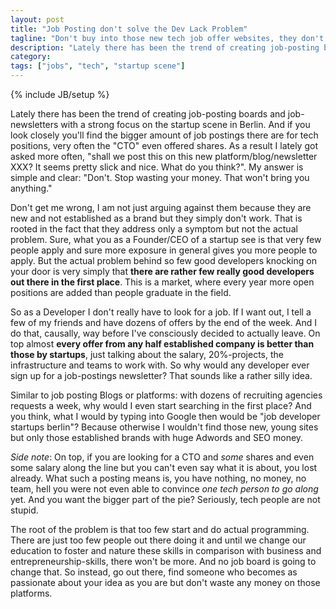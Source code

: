 ```yaml
---
layout: post
title: "Job Posting don't solve the Dev Lack Problem"
tagline: "Don't buy into those new tech job offer websites, they don't work as they are broken by design."
description: "Lately there has been the trend of creating job-posting boards and job-newsletters with a strong focus on the startup scene in Berlin. And if you look closely you'll find the bigger amount of job postings there are for tech positions, very often the \"CTO\" even offered shares. As a result I lately got asked more often, \"shall we post this on this new platform/blog/newsletter XXX? It seems pretty slick and nice. What do you think?\". My answer is simple and clear: \"Don't. Stop wasting your money. That won't bring you anything.\""
category: 
tags: ["jobs", "tech", "startup scene"]
---
```

{% include JB/setup %}

Lately there has been the trend of creating job-posting boards and job-newsletters with a strong focus on the startup scene in Berlin. And if you look closely you'll find the bigger amount of job postings there are for tech positions, very often the "CTO" even offered shares. As a result I lately got asked more often, "shall we post this on this new platform/blog/newsletter XXX? It seems pretty slick and nice. What do you think?". My answer is simple and clear: "Don't. Stop wasting your money. That won't bring you anything."

Don't get me wrong, I am not just arguing against them because they are new and not established as a brand but they simply don't work. That is rooted in the fact that they address only a symptom but not the actual problem. Sure, what you as a Founder/CEO of a startup see is that very few people apply and sure more exposure in general gives you more people to apply. But the actual problem behind so few good developers knocking on your door is very simply that **there are rather few really good developers out there in the first place**. This is a market, where every year more open positions are added than people graduate in the field. 

So as a Developer I don't really have to look for a job. If I want out, I tell a few of my friends and have dozens of offers by the end of the week. And I do that, causally, way before I've consciously decided to actually leave. On top almost **every offer from any half established company is better than those by startups**, just talking about the salary, 20%-projects, the infrastructure and teams to work with. So why would any developer ever sign up for a job-postings newsletter? That sounds like a rather silly idea. 

Similar to job posting Blogs or platforms: with dozens of recruiting agencies requests a week, why would I even start searching in the first place? And you think, what I would by typing into Google then would be "job developer startups berlin"? Because otherwise I wouldn't find those new, young sites but only those established brands with huge Adwords and SEO money.

_Side note_: On top, if you are looking for a CTO and *some* shares and even some salary along the line but you can't even say what it is about, you lost already. What such a posting means is, you have nothing, no money, no team, hell you were not even able to convince _one tech person to go along_ yet. And you want the bigger part of the pie? Seriously, tech people are not stupid.

The root of the problem is that too few start and do actual programming. There are just too few people out there doing it and until we change our education to foster and nature these skills in comparison with business and entrepreneurship-skills, there won't be more. And no job board is going to change that. So instead, go out there, find someone who becomes as passionate about your idea as you are but don't waste any money on those platforms.
